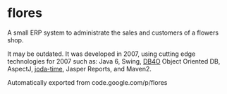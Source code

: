 # flores

A small ERP system to administrate the sales and customers of a flowers shop.

It may be outdated. It was developed in 2007, using cutting edge technologies for 2007 such as: Java 6, Swing, [DB4O](https://en.wikipedia.org/wiki/Db4o) Object Oriented DB, AspectJ, [joda-time](https://www.joda.org/joda-time/), Jasper Reports, and Maven2.

Automatically exported from code.google.com/p/flores
